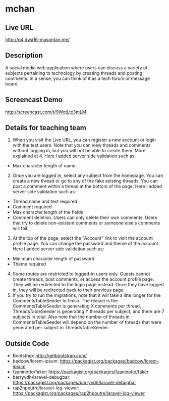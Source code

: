 # mchan

## Live URL
http://p4.dwa16-masontan.me/

## Description
A social media web application where users can discuss a variety of subjects pertaining to technology by creating threads and posting comments. In a sense, you can think of it as a tech forum or message board.

## Screencast Demo
http://screencast.com/t/9WotLtx3mLM

## Details for teaching team
1. When you visit the Live URL, you can register a new account or login with the test users. Note that you can view threads and comments without logging in, but you will not be able to create them. More explained at 4. Here I added server side validation such as:
* Max character length of name
2. Once you are logged in, select any subject from the homepage. You can create a new thread or go to any of the fake existing threads. You can post a comment within a thread at the bottom of the page. Here I added server side validation such as:
* Thread name and text required
* Comment required
* Max character length of the fields
* Comment deletion. Users can only delete their own comments. Users that try to delete non-existant comments or someone else's comments will fail.
3. At the top of the page, select the "Account" link to visit the account profile page. You can change the password and theme of the account. Here I added server side validation such as:
* Minimum character length of password
* Theme required
4. Some routes are restricted to logged-in users only. Guests cannot create threads, post comments, or access the account profile page. They will be redirected to the login page instead. Once they have logged in, they will be redirected back to their previous page.
5. If you try to run the migrations, note that it will take a litte longer for the CommentsTableSeeder to finish. The reason is the CommentsTableSeeder is generating X comments per thread, ThreadsTableSeeder is generating Y threads per subject, and there are 7 subjects in total. Also note that the number of threads in CommentsTableSeeder will depend on the number of threads that were generated per subject in ThreadsTableSeeder.

## Outside Code
* Bootstrap: http://getbootstrap.com/
* badcow/lorem-ipsum: https://packagist.org/packages/badcow/lorem-ipsum
* fzaninotto/faker: https://packagist.org/packages/fzaninotto/faker
* barryvdh/laravel-debugbar: https://packagist.org/packages/barryvdh/laravel-debugbar
* rap2hpoutre/laravel-log-viewer: https://packagist.org/packages/rap2hpoutre/laravel-log-viewer